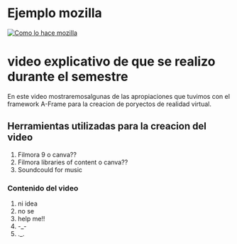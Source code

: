 # Ejemplo mozilla 
[![Como lo hace mozilla](http://img.youtube.com/vi/kmk43_2dtn0/0.jpg)](http://www.youtube.com/watch?v=kmk43_2dtn0 "Mozilla Example")

# video explicativo de que se realizo durante el semestre

En este video mostraremosalgunas de las apropiaciones que tuvimos con el
framework A-Frame para la creacion de poryectos de realidad virtual.

## Herramientas utilizadas para la creacion del video

1. Filmora 9 o canva??
2. Filmora libraries of content o canva??
3. Soundcould for music

### Contenido del video

1. ni idea
2. no se
3. help me!!
4. -_-
5. ._.
